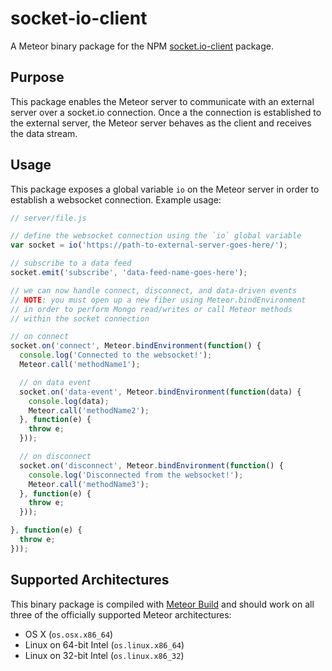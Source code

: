 # socket-io-client
A Meteor binary package for the NPM [socket.io-client](https://www.npmjs.org/package/socket.io-client) package.

## Purpose
This package enables the Meteor server to communicate with an external server over a socket.io connection. Once a the connection is established to the external server, the Meteor server behaves as the client and receives the data stream.

## Usage
This package exposes a global variable `io` on the Meteor server in order to establish a websocket connection. Example usage:

```javascript
// server/file.js

// define the websocket connection using the `io` global variable
var socket = io('https://path-to-external-server-goes-here/');

// subscribe to a data feed
socket.emit('subscribe', 'data-feed-name-goes-here');

// we can now handle connect, disconnect, and data-driven events
// NOTE: you must open up a new fiber using Meteor.bindEnvironment
// in order to perform Mongo read/writes or call Meteor methods
// within the socket connection

// on connect
socket.on('connect', Meteor.bindEnvironment(function() {
  console.log('Connected to the websocket!');
  Meteor.call('methodName1');

  // on data event
  socket.on('data-event', Meteor.bindEnvironment(function(data) {
    console.log(data);
    Meteor.call('methodName2');
  }, function(e) {
    throw e;
  }));

  // on disconnect
  socket.on('disconnect', Meteor.bindEnvironment(function() {
    console.log('Disconnected from the websocket!');
    Meteor.call('methodName3');
  }, function(e) {
    throw e;
  }));

}, function(e) {
  throw e;
}));
```

## Supported Architectures
This binary package is compiled with [Meteor Build](https://www.meteor.com/services/build) and should work on all three of the officially supported Meteor architectures:
- OS X (`os.osx.x86_64`)
- Linux on 64-bit Intel (`os.linux.x86_64`)
- Linux on 32-bit Intel (`os.linux.x86_32`)